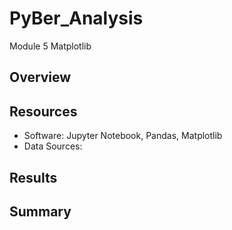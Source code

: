 # PyBer_Analysis
Module 5 Matplotlib

## Overview

## Resources
  - Software: Jupyter Notebook, Pandas, Matplotlib
  - Data Sources: 

## Results

## Summary
